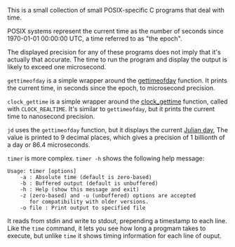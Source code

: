 This is a small collection of small POSIX-specific C programs that
deal with time.

POSIX systems represent the current time as the number of seconds
since 1970-01-01 00:00:00 UTC, a time referred to as "the epoch".

The displayed precision for any of these programs does not imply that
it's actually that accurate.  The time to run the program and display
the output is likely to exceed one microsecond.

`gettimeofday` is a simple wrapper around the
[gettimeofday](http://linuxmanpages.com/man2/gettimeofday.2.php)
function.  It prints the current time, in seconds since the epoch,
to microsecond precision.

`clock_gettime` is a simple wrapper around the
[clock_gettime](http://linuxmanpages.com/man3/clock_gettime.3.php)
function, called with `CLOCK_REALTIME`.  It's similar to
`gettimeofday`, but it prints the current time to nanosecond precision.

`jd` uses the `gettimeofday` function, but it displays the current
[Julian day](http://en.wikipedia.org/wiki/Julian_day),  The value is
printed to 9 decimal places, which gives a precision of 1 billionth
of a day or 86.4 microseconds.

`timer` is more complex.  `timer -h` shows the following help message:

    Usage: timer [options]
        -a : Absolute time (default is zero-based)
        -b : Buffered output (default is unbuffered)
        -h : Help (show this message and exit)
        -z (zero-based) and -u (unbuffered) options are accepted
           for compatibility with older versions.
        -o file : Print output to specified file

It reads from stdin and write to stdout, prepending a timestamp to
each line.  Like the `time` command, it lets you see how long a progmam
takes to execute, but unlike `time` it shows timing information for
each line of ouput.

